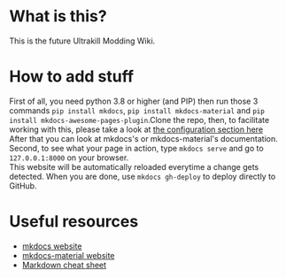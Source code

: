 # What is this?

This is the future Ultrakill Modding Wiki.

# How to add stuff

First of all, you need python 3.8 or higher (and PIP) then run those 3 commands `pip install mkdocs`, `pip install mkdocs-material` and `pip install mkdocs-awesome-pages-plugin`.Clone the repo, then, to facilitate working with this, please take a look at [the configuration section here](https://squidfunk.github.io/mkdocs-material/creating-your-site/#configuration)  
After that you can look at mkdocs's or mkdocs-material's documentation. Second, to see what your page in action, type `mkdocs serve` and go to `127.0.0.1:8000` on your browser.  
This website will be automatically reloaded everytime a change gets detected. When you are done, use `mkdocs gh-deploy` to deploy directly to GitHub.

# Useful resources

* [mkdocs website](https://www.mkdocs.org/)
* [mkdocs-material website](https://squidfunk.github.io/mkdocs-material)
* [Markdown cheat sheet](https://www.markdownguide.org/cheat-sheet/)
